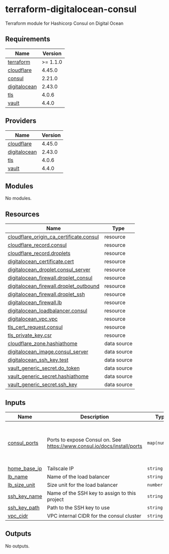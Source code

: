 # terraform-digitalocean-consul
Terraform module for Hashicorp Consul on Digital Ocean

<!-- BEGIN_TF_DOCS -->
## Requirements

| Name | Version |
|------|---------|
| <a name="requirement_terraform"></a> [terraform](#requirement\_terraform) | >= 1.1.0 |
| <a name="requirement_cloudflare"></a> [cloudflare](#requirement\_cloudflare) | 4.45.0 |
| <a name="requirement_consul"></a> [consul](#requirement\_consul) | 2.21.0 |
| <a name="requirement_digitalocean"></a> [digitalocean](#requirement\_digitalocean) | 2.43.0 |
| <a name="requirement_tls"></a> [tls](#requirement\_tls) | 4.0.6 |
| <a name="requirement_vault"></a> [vault](#requirement\_vault) | 4.4.0 |

## Providers

| Name | Version |
|------|---------|
| <a name="provider_cloudflare"></a> [cloudflare](#provider\_cloudflare) | 4.45.0 |
| <a name="provider_digitalocean"></a> [digitalocean](#provider\_digitalocean) | 2.43.0 |
| <a name="provider_tls"></a> [tls](#provider\_tls) | 4.0.6 |
| <a name="provider_vault"></a> [vault](#provider\_vault) | 4.4.0 |

## Modules

No modules.

## Resources

| Name | Type |
|------|------|
| [cloudflare_origin_ca_certificate.consul](https://registry.terraform.io/providers/cloudflare/cloudflare/4.45.0/docs/resources/origin_ca_certificate) | resource |
| [cloudflare_record.consul](https://registry.terraform.io/providers/cloudflare/cloudflare/4.45.0/docs/resources/record) | resource |
| [cloudflare_record.droplets](https://registry.terraform.io/providers/cloudflare/cloudflare/4.45.0/docs/resources/record) | resource |
| [digitalocean_certificate.cert](https://registry.terraform.io/providers/digitalocean/digitalocean/2.43.0/docs/resources/certificate) | resource |
| [digitalocean_droplet.consul_server](https://registry.terraform.io/providers/digitalocean/digitalocean/2.43.0/docs/resources/droplet) | resource |
| [digitalocean_firewall.droplet_consul](https://registry.terraform.io/providers/digitalocean/digitalocean/2.43.0/docs/resources/firewall) | resource |
| [digitalocean_firewall.droplet_outbound](https://registry.terraform.io/providers/digitalocean/digitalocean/2.43.0/docs/resources/firewall) | resource |
| [digitalocean_firewall.droplet_ssh](https://registry.terraform.io/providers/digitalocean/digitalocean/2.43.0/docs/resources/firewall) | resource |
| [digitalocean_firewall.lb](https://registry.terraform.io/providers/digitalocean/digitalocean/2.43.0/docs/resources/firewall) | resource |
| [digitalocean_loadbalancer.consul](https://registry.terraform.io/providers/digitalocean/digitalocean/2.43.0/docs/resources/loadbalancer) | resource |
| [digitalocean_vpc.vpc](https://registry.terraform.io/providers/digitalocean/digitalocean/2.43.0/docs/resources/vpc) | resource |
| [tls_cert_request.consul](https://registry.terraform.io/providers/hashicorp/tls/4.0.6/docs/resources/cert_request) | resource |
| [tls_private_key.csr](https://registry.terraform.io/providers/hashicorp/tls/4.0.6/docs/resources/private_key) | resource |
| [cloudflare_zone.hashiathome](https://registry.terraform.io/providers/cloudflare/cloudflare/4.45.0/docs/data-sources/zone) | data source |
| [digitalocean_image.consul_server](https://registry.terraform.io/providers/digitalocean/digitalocean/2.43.0/docs/data-sources/image) | data source |
| [digitalocean_ssh_key.test](https://registry.terraform.io/providers/digitalocean/digitalocean/2.43.0/docs/data-sources/ssh_key) | data source |
| [vault_generic_secret.do_token](https://registry.terraform.io/providers/hashicorp/vault/4.4.0/docs/data-sources/generic_secret) | data source |
| [vault_generic_secret.hashiathome](https://registry.terraform.io/providers/hashicorp/vault/4.4.0/docs/data-sources/generic_secret) | data source |
| [vault_generic_secret.ssh_key](https://registry.terraform.io/providers/hashicorp/vault/4.4.0/docs/data-sources/generic_secret) | data source |

## Inputs

| Name | Description | Type | Default | Required |
|------|-------------|------|---------|:--------:|
| <a name="input_consul_ports"></a> [consul\_ports](#input\_consul\_ports) | Ports to expose Consul on. See https://www.consul.io/docs/install/ports | `map(number)` | <pre>{<br/>  "dns": 8600,<br/>  "http": 8500,<br/>  "serf-lan": 8301,<br/>  "server": 8300<br/>}</pre> | no |
| <a name="input_home_base_ip"></a> [home\_base\_ip](#input\_home\_base\_ip) | Tailscale IP | `string` | n/a | yes |
| <a name="input_lb_name"></a> [lb\_name](#input\_lb\_name) | Name of the load balancer | `string` | `"consul-lb"` | no |
| <a name="input_lb_size_unit"></a> [lb\_size\_unit](#input\_lb\_size\_unit) | Size unit for the load balancer | `number` | `1` | no |
| <a name="input_ssh_key_name"></a> [ssh\_key\_name](#input\_ssh\_key\_name) | Name of the SSH key to assign to this project | `string` | `"consul-key"` | no |
| <a name="input_ssh_key_path"></a> [ssh\_key\_path](#input\_ssh\_key\_path) | Path to the SSH key to use | `string` | `"~/.ssh/dokey.pub"` | no |
| <a name="input_vpc_cidr"></a> [vpc\_cidr](#input\_vpc\_cidr) | VPC internal CIDR for the consul cluster | `string` | `"10.10.20.0/24"` | no |

## Outputs

No outputs.
<!-- END_TF_DOCS -->